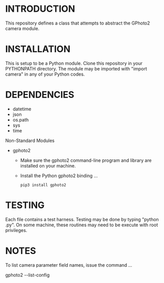 # INTRODUCTION #
This repository defines a class that attempts to abstract the GPhoto2 camera module.

# INSTALLATION #
This is setup to be a Python module.  Clone this repository in your PYTHONPATH directory.  The module may be imported with "import camera" in any of your Python codes.

# DEPENDENCIES #
* datetime
* json
* os.path
* sys
* time

Non-Standard Modules
* gphoto2

   * Make sure the gphoto2 command-line program and library are installed on your machine.
   * Install the Python gphoto2 binding ...

         pip3 install gphoto2

# TESTING #
Each file contains a test harness.  Testing may be done by typing "python <file>.py".  On some machine, these routines may need to be execute with root privileges.

# NOTES #
To list camera parameter field names, issue the command ...

   gphoto2 --list-config

